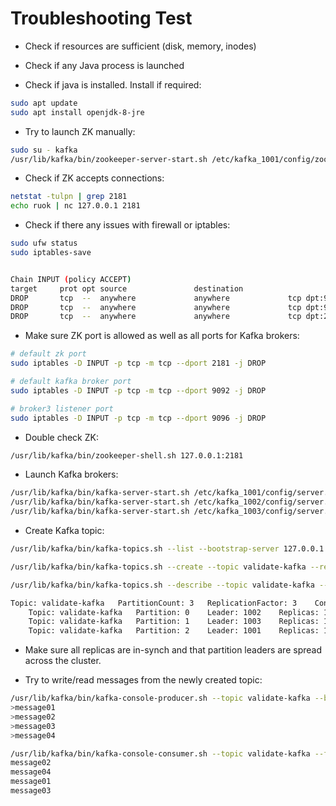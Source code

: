 # Troubleshooting Test

* Check if resources are sufficient (disk, memory, inodes)

* Check if any Java process is launched

* Check if java is installed. Install if required:
```bash
sudo apt update
sudo apt install openjdk-8-jre
```

* Try to launch ZK manually:
```bash
sudo su - kafka
/usr/lib/kafka/bin/zookeeper-server-start.sh /etc/kafka_1001/config/zookeeper.properties
```

* Check if ZK accepts connections:
```bash
netstat -tulpn | grep 2181
echo ruok | nc 127.0.0.1 2181
```

* Check if there any issues with firewall or iptables:
```bash
sudo ufw status
sudo iptables-save


Chain INPUT (policy ACCEPT)
target     prot opt source               destination         
DROP       tcp  --  anywhere             anywhere             tcp dpt:9092
DROP       tcp  --  anywhere             anywhere             tcp dpt:9096
DROP       tcp  --  anywhere             anywhere             tcp dpt:2181
```

* Make sure ZK port is allowed as well as all ports for Kafka brokers:
```bash
# default zk port
sudo iptables -D INPUT -p tcp -m tcp --dport 2181 -j DROP

# default kafka broker port
sudo iptables -D INPUT -p tcp -m tcp --dport 9092 -j DROP

# broker3 listener port
sudo iptables -D INPUT -p tcp -m tcp --dport 9096 -j DROP
```

* Double check ZK:
```bash
/usr/lib/kafka/bin/zookeeper-shell.sh 127.0.0.1:2181
```

* Launch Kafka brokers:
```bash
/usr/lib/kafka/bin/kafka-server-start.sh /etc/kafka_1001/config/server.properties
/usr/lib/kafka/bin/kafka-server-start.sh /etc/kafka_1002/config/server.properties
/usr/lib/kafka/bin/kafka-server-start.sh /etc/kafka_1003/config/server.properties
```

* Create Kafka topic:
```bash
/usr/lib/kafka/bin/kafka-topics.sh --list --bootstrap-server 127.0.0.1:9092

/usr/lib/kafka/bin/kafka-topics.sh --create --topic validate-kafka --replication-factor 3 --partitions 3 --bootstrap-server 127.0.0.1:9092

/usr/lib/kafka/bin/kafka-topics.sh --describe --topic validate-kafka --bootstrap-server 127.0.0.1:9092

Topic: validate-kafka	PartitionCount: 3	ReplicationFactor: 3	Configs: flush.ms=120000,segment.bytes=1073741824,flush.messages=20000,message.format.version=2.3-IV1,retention.bytes=10737418240
	Topic: validate-kafka	Partition: 0	Leader: 1002	Replicas: 1002,1003,1001	Isr: 1002,1003,1001
	Topic: validate-kafka	Partition: 1	Leader: 1003	Replicas: 1003,1001,1002	Isr: 1003,1001,1002
	Topic: validate-kafka	Partition: 2	Leader: 1001	Replicas: 1001,1002,1003	Isr: 1001,1002,1003
```

* Make sure all replicas are in-synch and that partition leaders are spread across the cluster.

* Try to write/read messages from the newly created topic:
```bash
/usr/lib/kafka/bin/kafka-console-producer.sh --topic validate-kafka --bootstrap-server 127.0.0.1:9092
>message01
>message02
>message03
>message04

/usr/lib/kafka/bin/kafka-console-consumer.sh --topic validate-kafka --from-beginning --bootstrap-server 127.0.0.1:9092
message02
message04
message01
message03
```
